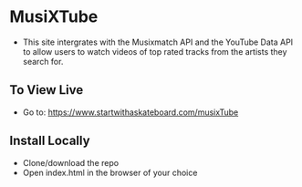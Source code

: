 # MusiXTube

* This site intergrates with the Musixmatch API and the YouTube Data API to allow users to watch videos of top rated tracks from the artists they search for.

## To View Live

* Go to: https://www.startwithaskateboard.com/musixTube

## Install Locally

* Clone/download the repo
* Open index.html in the browser of your choice
